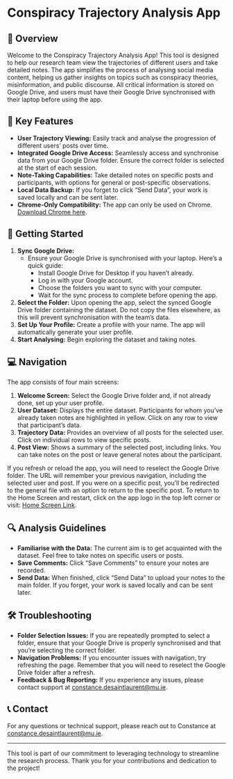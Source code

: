 # Conspiracy Trajectory Analysis App
## 📄 Overview
Welcome to the Conspiracy Trajectory Analysis App! This tool is designed to help our research team view the trajectories of different users and take detailed notes. The app simplifies the process of analysing social media content, helping us gather insights on topics such as conspiracy theories, misinformation, and public discourse. All critical information is stored on Google Drive, and users must have their Google Drive synchronised with their laptop before using the app.

## 🚀 Key Features
- **User Trajectory Viewing:** Easily track and analyse the progression of different users’ posts over time.
- **Integrated Google Drive Access:** Seamlessly access and synchronise data from your Google Drive folder. Ensure the correct folder is selected at the start of each session.
- **Note-Taking Capabilities:** Take detailed notes on specific posts and participants, with options for general or post-specific observations.
- **Local Data Backup:** If you forget to click “Send Data”, your work is saved locally and can be sent later.
- **Chrome-Only Compatibility:** The app can only be used on Chrome. [Download Chrome here](https://www.google.com/chrome/).

## 📝 Getting Started
1. **Sync Google Drive:**
   - Ensure your Google Drive is synchronised with your laptop. Here’s a quick guide:
     - Install Google Drive for Desktop if you haven’t already.
     - Log in with your Google account.
     - Choose the folders you want to sync with your computer.
     - Wait for the sync process to complete before opening the app.
2. **Select the Folder:** Upon opening the app, select the synced Google Drive folder containing the dataset. Do not copy the files elsewhere, as this will prevent synchronisation with the team’s data.
3. **Set Up Your Profile:** Create a profile with your name. The app will automatically generate your user profile.
4. **Start Analysing:** Begin exploring the dataset and taking notes.

## 💻 Navigation
The app consists of four main screens:
1. **Welcome Screen:** Select the Google Drive folder and, if not already done, set up your user profile.
2. **User Dataset:** Displays the entire dataset. Participants for whom you’ve already taken notes are highlighted in yellow. Click on any row to view that participant’s data.
3. **Trajectory Data:** Provides an overview of all posts for the selected user. Click on individual rows to view specific posts.
4. **Post View:** Shows a summary of the selected post, including links. You can take notes on the post or leave general notes about the participant.

If you refresh or reload the app, you will need to reselect the Google Drive folder. The URL will remember your previous navigation, including the selected user and post. If you were on a specific post, you’ll be redirected to the general file with an option to return to the specific post. To return to the Home Screen and restart, click on the app logo in the top left corner or visit: [Home Screen Link](https://constancesl.github.io/conspiracyTrajectories/index.html).

## 🔍 Analysis Guidelines
- **Familiarise with the Data:** The current aim is to get acquainted with the dataset. Feel free to take notes on specific users or posts.
- **Save Comments:** Click “Save Comments” to ensure your notes are recorded.
- **Send Data:** When finished, click “Send Data” to upload your notes to the main folder. If you forget, your work is saved locally and can be sent later.

## 🛠️ Troubleshooting
- **Folder Selection Issues:** If you are repeatedly prompted to select a folder, ensure that your Google Drive is properly synchronised and that you’re selecting the correct folder.
- **Navigation Problems:** If you encounter issues with navigation, try refreshing the page. Remember that you will need to reselect the Google Drive folder after a refresh.
- **Feedback & Bug Reporting:** If you experience any issues, please contact support at constance.desaintlaurent@mu.ie.

## 📞 Contact
For any questions or technical support, please reach out to Constance at [constance.desaintlaurent@mu.ie](mailto:constance.desaintlaurent@mu.ie).

---

This tool is part of our commitment to leveraging technology to streamline the research process. Thank you for your contributions and dedication to the project!
